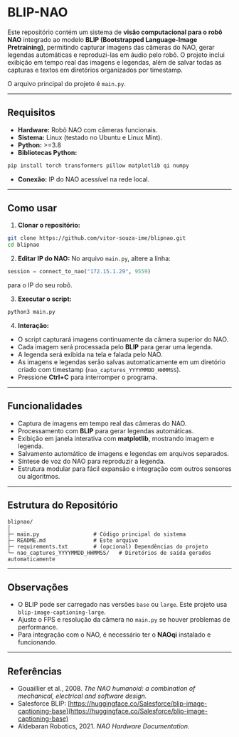 # BLIP-NAO

Este repositório contém um sistema de **visão computacional para o robô NAO** integrado ao modelo **BLIP (Bootstrapped Language-Image Pretraining)**, permitindo capturar imagens das câmeras do NAO, gerar legendas automáticas e reproduzi-las em áudio pelo robô. O projeto inclui exibição em tempo real das imagens e legendas, além de salvar todas as capturas e textos em diretórios organizados por timestamp.

O arquivo principal do projeto é `main.py`.

---

## Requisitos

* **Hardware:** Robô NAO com câmeras funcionais.
* **Sistema:** Linux (testado no Ubuntu e Linux Mint).
* **Python:** >=3.8
* **Bibliotecas Python:**

```bash
pip install torch transformers pillow matplotlib qi numpy
```

* **Conexão:** IP do NAO acessível na rede local.

---

## Como usar

1. **Clonar o repositório:**

```bash
git clone https://github.com/vitor-souza-ime/blipnao.git
cd blipnao
```

2. **Editar IP do NAO:**
   No arquivo `main.py`, altere a linha:

```python
session = connect_to_nao("172.15.1.29", 9559)
```

para o IP do seu robô.

3. **Executar o script:**

```bash
python3 main.py
```

4. **Interação:**

* O script capturará imagens continuamente da câmera superior do NAO.
* Cada imagem será processada pelo **BLIP** para gerar uma legenda.
* A legenda será exibida na tela e falada pelo NAO.
* As imagens e legendas serão salvas automaticamente em um diretório criado com timestamp (`nao_captures_YYYYMMDD_HHMMSS`).
* Pressione **Ctrl+C** para interromper o programa.

---

## Funcionalidades

* Captura de imagens em tempo real das câmeras do NAO.
* Processamento com **BLIP** para gerar legendas automáticas.
* Exibição em janela interativa com **matplotlib**, mostrando imagem e legenda.
* Salvamento automático de imagens e legendas em arquivos separados.
* Síntese de voz do NAO para reproduzir a legenda.
* Estrutura modular para fácil expansão e integração com outros sensores ou algoritmos.

---

## Estrutura do Repositório

```
blipnao/
│
├─ main.py                 # Código principal do sistema
├─ README.md               # Este arquivo
├─ requirements.txt        # (opcional) Dependências do projeto
└─ nao_captures_YYYYMMDD_HHMMSS/   # Diretórios de saída gerados automaticamente
```

---

## Observações

* O BLIP pode ser carregado nas versões `base` ou `large`. Este projeto usa `blip-image-captioning-large`.
* Ajuste o FPS e resolução da câmera no `main.py` se houver problemas de performance.
* Para integração com o NAO, é necessário ter o **NAOqi** instalado e funcionando.

---

## Referências

* Gouaillier et al., 2008. *The NAO humanoid: a combination of mechanical, electrical and software design.*
* Salesforce BLIP: [https://huggingface.co/Salesforce/blip-image-captioning-base](https://huggingface.co/Salesforce/blip-image-captioning-base)
* Aldebaran Robotics, 2021. *NAO Hardware Documentation.*

